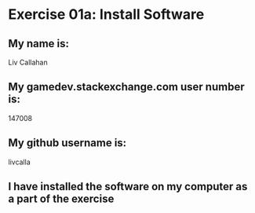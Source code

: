 # Exercise 01a: Install Software

## My name is:
Liv Callahan

## My gamedev.stackexchange.com user number is:
147008

## My github username is:
livcalla

## I have installed the software on my computer as a part of the exercise
